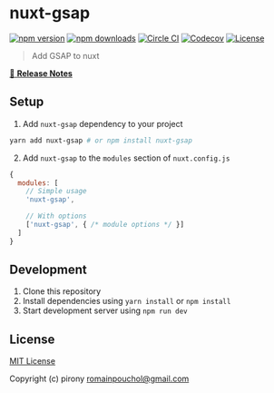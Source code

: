 # nuxt-gsap

[![npm version][npm-version-src]][npm-version-href]
[![npm downloads][npm-downloads-src]][npm-downloads-href]
[![Circle CI][circle-ci-src]][circle-ci-href]
[![Codecov][codecov-src]][codecov-href]
[![License][license-src]][license-href]

> Add GSAP to nuxt

[📖 **Release Notes**](./CHANGELOG.md)

## Setup

1. Add `nuxt-gsap` dependency to your project

```bash
yarn add nuxt-gsap # or npm install nuxt-gsap
```

2. Add `nuxt-gsap` to the `modules` section of `nuxt.config.js`

```js
{
  modules: [
    // Simple usage
    'nuxt-gsap',

    // With options
    ['nuxt-gsap', { /* module options */ }]
  ]
}
```

## Development

1. Clone this repository
2. Install dependencies using `yarn install` or `npm install`
3. Start development server using `npm run dev`

## License

[MIT License](./LICENSE)

Copyright (c) pirony <romainpouchol@gmail.com>

<!-- Badges -->
[npm-version-src]: https://img.shields.io/npm/v/nuxt-gsap/latest.svg?style=flat-square
[npm-version-href]: https://npmjs.com/package/nuxt-gsap

[npm-downloads-src]: https://img.shields.io/npm/dt/nuxt-gsap.svg?style=flat-square
[npm-downloads-href]: https://npmjs.com/package/nuxt-gsap

[circle-ci-src]: https://img.shields.io/circleci/project/github/pirony/nuxt-gsap.svg?style=flat-square
[circle-ci-href]: https://circleci.com/gh/pirony/nuxt-gsap

[codecov-src]: https://img.shields.io/codecov/c/github/pirony/nuxt-gsap.svg?style=flat-square
[codecov-href]: https://codecov.io/gh/pirony/nuxt-gsap

[license-src]: https://img.shields.io/npm/l/nuxt-gsap.svg?style=flat-square
[license-href]: https://npmjs.com/package/nuxt-gsap
